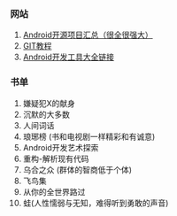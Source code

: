 ### 网站

1.  [Android开源项目汇总（很全很强大）](http://blog.csdn.net/kuanxu/article/details/39891815)
2.  [GIT教程](https://git-scm.com/book/zh/v2)
3.  [Android开发工具大全链接](http://www.androiddevtools.cn/)

### 书单

1.  嫌疑犯X的献身
2.  沉默的大多数
3.  人间词话
4.  琅琊榜 (书和电视剧一样精彩和有诚意)
5.  Android开发艺术探索
6.  重构-解析现有代码
7.  乌合之众 (群体的智商低于个体)
8.  飞鸟集
9.  从你的全世界路过
10.  蛙(人性懦弱与无知，难得听到勇敢的声音)